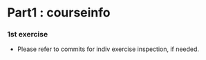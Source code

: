# Part1 : courseinfo
### 1st exercise
- Please refer to commits for indiv exercise inspection, if needed.
